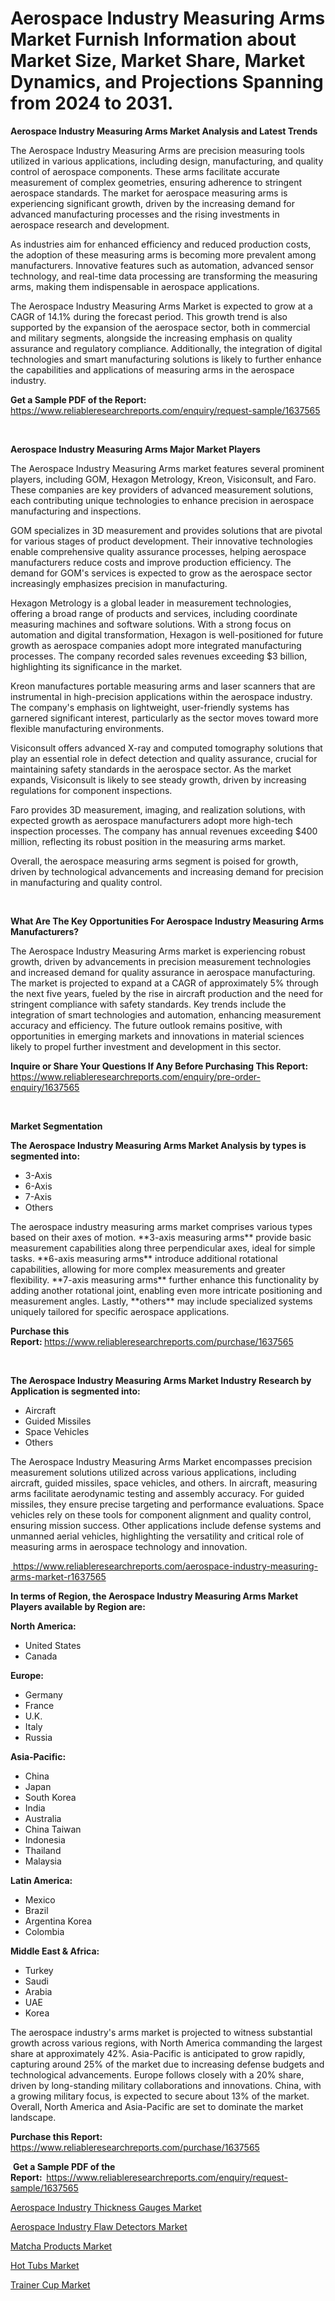 <p><h1>Aerospace Industry Measuring Arms Market Furnish Information about Market Size, Market Share, Market Dynamics, and Projections Spanning from 2024 to 2031.</h1></p><p><strong>Aerospace Industry Measuring Arms Market Analysis and Latest Trends</strong></p>
<p><p>The Aerospace Industry Measuring Arms are precision measuring tools utilized in various applications, including design, manufacturing, and quality control of aerospace components. These arms facilitate accurate measurement of complex geometries, ensuring adherence to stringent aerospace standards. The market for aerospace measuring arms is experiencing significant growth, driven by the increasing demand for advanced manufacturing processes and the rising investments in aerospace research and development. </p><p>As industries aim for enhanced efficiency and reduced production costs, the adoption of these measuring arms is becoming more prevalent among manufacturers. Innovative features such as automation, advanced sensor technology, and real-time data processing are transforming the measuring arms, making them indispensable in aerospace applications.</p><p>The Aerospace Industry Measuring Arms Market is expected to grow at a CAGR of 14.1% during the forecast period. This growth trend is also supported by the expansion of the aerospace sector, both in commercial and military segments, alongside the increasing emphasis on quality assurance and regulatory compliance. Additionally, the integration of digital technologies and smart manufacturing solutions is likely to further enhance the capabilities and applications of measuring arms in the aerospace industry.</p></p>
<p><strong>Get a Sample PDF of the Report:&nbsp;</strong> <a href="https://www.reliableresearchreports.com/enquiry/request-sample/1637565">https://www.reliableresearchreports.com/enquiry/request-sample/1637565</a></p>
<p>&nbsp;</p>
<p><strong>Aerospace Industry Measuring Arms Major Market Players</strong></p>
<p><p>The Aerospace Industry Measuring Arms market features several prominent players, including GOM, Hexagon Metrology, Kreon, Visiconsult, and Faro. These companies are key providers of advanced measurement solutions, each contributing unique technologies to enhance precision in aerospace manufacturing and inspections.</p><p>GOM specializes in 3D measurement and provides solutions that are pivotal for various stages of product development. Their innovative technologies enable comprehensive quality assurance processes, helping aerospace manufacturers reduce costs and improve production efficiency. The demand for GOM's services is expected to grow as the aerospace sector increasingly emphasizes precision in manufacturing.</p><p>Hexagon Metrology is a global leader in measurement technologies, offering a broad range of products and services, including coordinate measuring machines and software solutions. With a strong focus on automation and digital transformation, Hexagon is well-positioned for future growth as aerospace companies adopt more integrated manufacturing processes. The company recorded sales revenues exceeding $3 billion, highlighting its significance in the market.</p><p>Kreon manufactures portable measuring arms and laser scanners that are instrumental in high-precision applications within the aerospace industry. The company's emphasis on lightweight, user-friendly systems has garnered significant interest, particularly as the sector moves toward more flexible manufacturing environments.</p><p>Visiconsult offers advanced X-ray and computed tomography solutions that play an essential role in defect detection and quality assurance, crucial for maintaining safety standards in the aerospace sector. As the market expands, Visiconsult is likely to see steady growth, driven by increasing regulations for component inspections.</p><p>Faro provides 3D measurement, imaging, and realization solutions, with expected growth as aerospace manufacturers adopt more high-tech inspection processes. The company has annual revenues exceeding $400 million, reflecting its robust position in the measuring arms market.</p><p>Overall, the aerospace measuring arms segment is poised for growth, driven by technological advancements and increasing demand for precision in manufacturing and quality control.</p></p>
<p>&nbsp;</p>
<p><strong>What Are The Key Opportunities For Aerospace Industry Measuring Arms Manufacturers?</strong></p>
<p><p>The Aerospace Industry Measuring Arms market is experiencing robust growth, driven by advancements in precision measurement technologies and increased demand for quality assurance in aerospace manufacturing. The market is projected to expand at a CAGR of approximately 5% through the next five years, fueled by the rise in aircraft production and the need for stringent compliance with safety standards. Key trends include the integration of smart technologies and automation, enhancing measurement accuracy and efficiency. The future outlook remains positive, with opportunities in emerging markets and innovations in material sciences likely to propel further investment and development in this sector.</p></p>
<p><strong>Inquire or Share Your Questions If Any Before Purchasing This Report:</strong> <a href="https://www.reliableresearchreports.com/enquiry/pre-order-enquiry/1637565">https://www.reliableresearchreports.com/enquiry/pre-order-enquiry/1637565</a></p>
<p>&nbsp;</p>
<p><strong>Market Segmentation</strong></p>
<p><strong>The Aerospace Industry Measuring Arms Market Analysis by types is segmented into:</strong></p>
<p><ul><li>3-Axis</li><li>6-Axis</li><li>7-Axis</li><li>Others</li></ul></p>
<p><p>The aerospace industry measuring arms market comprises various types based on their axes of motion. **3-axis measuring arms** provide basic measurement capabilities along three perpendicular axes, ideal for simple tasks. **6-axis measuring arms** introduce additional rotational capabilities, allowing for more complex measurements and greater flexibility. **7-axis measuring arms** further enhance this functionality by adding another rotational joint, enabling even more intricate positioning and measurement angles. Lastly, **others** may include specialized systems uniquely tailored for specific aerospace applications.</p></p>
<p><strong>Purchase this Report:&nbsp;</strong><a href="https://www.reliableresearchreports.com/purchase/1637565">https://www.reliableresearchreports.com/purchase/1637565</a></p>
<p>&nbsp;</p>
<p><strong>The Aerospace Industry Measuring Arms Market Industry Research by Application is segmented into:</strong></p>
<p><ul><li>Aircraft</li><li>Guided Missiles</li><li>Space Vehicles</li><li>Others</li></ul></p>
<p><p>The Aerospace Industry Measuring Arms Market encompasses precision measurement solutions utilized across various applications, including aircraft, guided missiles, space vehicles, and others. In aircraft, measuring arms facilitate aerodynamic testing and assembly accuracy. For guided missiles, they ensure precise targeting and performance evaluations. Space vehicles rely on these tools for component alignment and quality control, ensuring mission success. Other applications include defense systems and unmanned aerial vehicles, highlighting the versatility and critical role of measuring arms in aerospace technology and innovation.</p></p>
<p><a href="https://www.reliableresearchreports.com/aerospace-industry-measuring-arms-market-r1637565">&nbsp;https://www.reliableresearchreports.com/aerospace-industry-measuring-arms-market-r1637565</a></p>
<p><strong>In terms of Region, the Aerospace Industry Measuring Arms Market Players available by Region are:</strong></p>
<p>
    <p> <strong> North America: </strong>
        <ul>
            <li>United States</li>
            <li>Canada</li>
        </ul>
        </p> 
    <p> <strong> Europe: </strong>
        <ul>
            <li>Germany</li>
            <li>France</li>
            <li>U.K.</li>
            <li>Italy</li>
            <li>Russia</li>
        </ul>
        </p> 
    <p> <strong> Asia-Pacific: </strong>
        <ul>
            <li>China</li>
            <li>Japan</li>
            <li>South Korea</li>
            <li>India</li>
            <li>Australia</li>
            <li>China Taiwan</li>
            <li>Indonesia</li>
            <li>Thailand</li>
            <li>Malaysia</li>
        </ul>
        </p> 
    <p> <strong> Latin America: </strong>
        <ul>
            <li>Mexico</li>
            <li>Brazil</li>
            <li>Argentina Korea</li>
            <li>Colombia</li>
        </ul>
        </p> 
    <p> <strong> Middle East & Africa: </strong>
        <ul>
            <li>Turkey</li>
            <li>Saudi</li>
            <li>Arabia</li>
            <li>UAE</li>
            <li>Korea</li>
        </ul>
    </p>
    </p>
<p><p>The aerospace industry's arms market is projected to witness substantial growth across various regions, with North America commanding the largest share at approximately 42%. Asia-Pacific is anticipated to grow rapidly, capturing around 25% of the market due to increasing defense budgets and technological advancements. Europe follows closely with a 20% share, driven by long-standing military collaborations and innovations. China, with a growing military focus, is expected to secure about 13% of the market. Overall, North America and Asia-Pacific are set to dominate the market landscape.</p></p>
<p><strong>Purchase this Report: </strong><a href="https://www.reliableresearchreports.com/purchase/1637565">https://www.reliableresearchreports.com/purchase/1637565</a></p>
<p>&nbsp;<strong>Get a Sample PDF of the Report:&nbsp;&nbsp;</strong><a href="https://www.reliableresearchreports.com/enquiry/request-sample/1637565">https://www.reliableresearchreports.com/enquiry/request-sample/1637565</a></p>
<p><strong></strong></p>
<p><p><a href="https://github.com/LacThu1/Market-Research-Report-List-1/blob/main/aerospace-industry-thickness-gauges-market.md">Aerospace Industry Thickness Gauges Market</a></p><p><a href="https://github.com/ChristianClark406/Market-Research-Report-List-1/blob/main/aerospace-industry-flaw-detectors-market.md">Aerospace Industry Flaw Detectors Market</a></p><p><a href="https://www.linkedin.com/pulse/driving-factors-behind-matcha-products-market-trends-applications-cdmle?trackingId=3H%2BeAScgSwmdGlqJfEDn7w%3D%3D">Matcha Products Market</a></p><p><a href="https://issuu.com/reportprime-2/docs/hot-tubs-market-size-2030.pptx_9c48c912e8e5c3">Hot Tubs Market</a></p><p><a href="https://issuu.com/reportprime-2/docs/trainer-cup-market-size-2030.pptx_895f67e8eb8ba2">Trainer Cup Market</a></p></p>